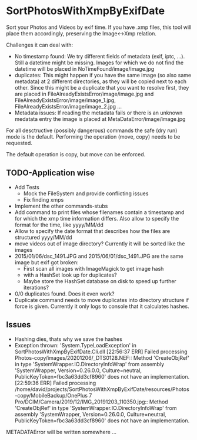 # SortPhotosWithXmpByExifDate

Sort your Photos and Videos by exif time. If you have .xmp files, this tool will place them accordingly, preserving the Image<->Xmp relation.

Challenges it can deal with:

* No timestamp found: We try different fields of metadata (exif, iptc, ...). Still a datetime might be missing. Images for which we do not find the datetime will be placed in NoTimeFound/image/image.jpg
* duplicates: This might happen if you have the same image (so also same metadata) at 2 different directories, as they will be copied next to each other. Since this might be a duplicate that you want to resolve first, they are placed in FileAlreadyExistsError/image/image.jpg and FileAlreadyExistsError/image/image_1.jpg, FileAlreadyExistsError/image/image_2.jpg ...
* Metadata issues: If reading the metadata fails or there is an unknown medatata entry the image is placed at MetaDataError/image/image.jpg

For all desctructive (possibly dangerous) commands the safe (dry run) mode is the default. Performing the operation (move, copy) needs to be requested.

The default operation is copy, but move can be enforced.

## TODO-Application wise

* Add Tests
  * Mock the FileSystem and provide conflicting issues
  * Fix finding xmps
* Implement the other commands-stubs
* Add command to print files whose filenames contain a timestamp and for which the xmp time information differs. Also allow to specify the format for the time, like yyyy/MM/dd
* Allow to specify the date format that describes how the files are structured yyyy/MM/dd
* move videos out of image directory? Currently it will be sorted like the images
* 2015/01/06/dsc_1491.JPG and 2015/06/01/dsc_1491.JPG are the same image but exif got broken:
  * First scan all images with ImageMagick to get image hash
  * with a HashSet look up for duplicates?
  * Maybe store the HashSet database on disk to speed up further iterations?
* 0/0 duplicates found. Does it even work?
* Duplicate command needs to move duplicates into directory structure if force is given. Currently it only logs to console that it calculates hashes.

## Issues

* Hashing dies, thats why we save the hashes
* Exception thrown: 'System.TypeLoadException' in SortPhotosWithXmpByExifDate.Cli.dll
[22:56:37 ERR] Failed processing Photos-copy/images/20201206/_DTS0128.NEF:: Method 'CreateObjRef' in type 'SystemWrapper.IO.DirectoryInfoWrap' from assembly 'SystemWrapper, Version=0.26.0.0, Culture=neutral, PublicKeyToken=fbc3a63dd3cf8960' does not have an implementation.
[22:59:36 ERR] Failed processing /home/david/projects/SortPhotosWithXmpByExifDate/resources/Photos-copy/MobileBackup/OnePlus 7 Pro/DCIM/Camera/2019/12/IMG_20191203_110350.jpg:: Method 'CreateObjRef' in type 'SystemWrapper.IO.DirectoryInfoWrap' from assembly 'SystemWrapper, Version=0.26.0.0, Culture=neutral, PublicKeyToken=fbc3a63dd3cf8960' does not have an implementation.


METADATAError will be written somewhere ...